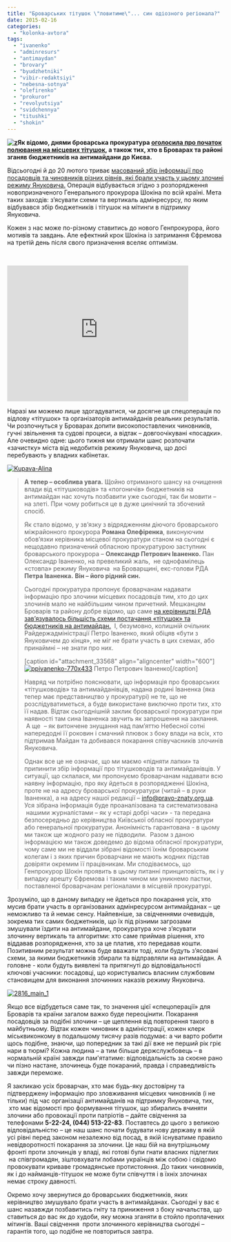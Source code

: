 ```yaml
---
title: "Броварських тітушок \"ловитиме\"... син одіозного регіонала?"
date: 2015-02-16
categories: 
  - "kolonka-avtora"
tags: 
  - "ivanenko"
  - "adminresurs"
  - "antimaydan"
  - "brovary"
  - "byudzhetniki"
  - "vibir-redaktsiyi"
  - "nebesna-sotnya"
  - "olefirenko"
  - "prokuror"
  - "revolyutsiya"
  - "svidchennya"
  - "titushki"
  - "shokin"
---
```


**[![z](https://mpz.brovary.org/wp-content/uploads/2015/02/z.jpg)](https://mpz.brovary.org/wp-content/uploads/2015/02/z.jpg)Як відомо, днями броварська прокуратура [оголосила про початок полювання на місцевих тітушок](https://mpz.brovary.org/polyuvannya-na-titushok-2015-brovarska-prokuratura-zbiraye-svidchennya-pro-antimaydanivtsiv/), а також тих, хто в Броварах та районі зганяв бюджетників на антимайдани до Києва.**

Відсьогодні й до 20 лютого триває [масований збір інформації про посадовців та чиновників різних рівнів, які брали участь у цьому злочині режиму Януковича.](https://mpz.brovary.org/polyuvannya-na-titushok-2015-brovarska-prokuratura-zbiraye-svidchennya-pro-antimaydanivtsiv/) Операція відбувається згідно з розпорядження новопризначеного Генерального прокурора Шокіна по всій країні. Мета таких заходів: з’ясувати схеми та вертикаль адмінресурсу, по яким відбувався збір бюджетників і тітушок на мітинги в підтримку Януковича.

Кожен з нас може по-різному ставитись до нового Генпрокурора, його мотивів та завдань. Але ефектний крок Шокіна із затримання Єфремова на третій день після свого призначення вселяє оптимізм.

 

<iframe src="https://www.youtube.com/embed/CmtM7Lhbtsc" width="420" height="315" frameborder="0" allowfullscreen="allowfullscreen"></iframe>

Наразі ми можемо лише здогадуватися, чи досягне ця спецоперація по відлову «тітушок» та організаторів антимайданів реальних результатів. Чи розпочнуться у Броварах допити високопоставлених чиновників, гучні звільнення та судові процеси, а відтак – довгоочікувані «посадки». Але очевидно одне: цього тижня ми отримали шанс розпочати «зачистку» міста від недобитків режиму Януковича, що досі перебувають у владних кабінетах.

[![Kupava-Alina](https://mpz.brovary.org/wp-content/uploads/2015/02/Kupava-Alina.jpg)](https://mpz.brovary.org/wp-content/uploads/2015/02/Kupava-Alina.jpg)

> **А тепер – особлива увага.** Щойно отриманого шансу на очищення влади від «тітушководів» та «погоничів» бюджетників на антимайдан нас хочуть позбавити уже сьогодні, так би мовити – на злеті. При чому робиться це в дуже цинічний та збочений спосіб.
> 
> Як стало відомо, у зв’язку з відрядженням діючого броварського міжрайонного прокурора **Романа Олефіренка**, виконуючим обов’язки керівника місцевої прокуратури станом на сьогодні є нещодавно призначений обласною прокуратурою заступник броварського прокурора – **Олександр Петрович Іваненко.** Пан Олександр Іваненко, на превеликий жаль,  не однофамілець «стовпа» режиму Януковича  на Броварщині, екс-голови РДА **Петра Іваненка.** **Він – його рідний син.**
> 
> Сьогодні прокуратура пропонує броварчанам надавати інформацію про злочини місцевих посадовців тим, хто до цих злочинів мало не найбільшим чином причетний. Мешканцям Броварів та району добре відомо, що саме [на керівництві РДА зав’язувалось більшість схеми постачання «тітушок» та бюджетників на антимайдан.](https://mpz.brovary.org/brovarchanam-vdalos-u-mirniy-sposib-vignati-titushok-z-miskradi-foto-video/)  І, безумовно, колишній очільник Райдержадміністрації Петро Іваненко, який обіцяв «бути з Януковичем до кінця», не міг не брати участь в цих схемах, або принаймні – не знати про них.
> 
> \[caption id="attachment\_33568" align="aligncenter" width="600"\][![ppivanenko-770x433](https://mpz.brovary.org/wp-content/uploads/2015/02/ppivanenko.jpg)](https://mpz.brovary.org/wp-content/uploads/2015/02/ppivanenko-770x433.jpg) Петро Петрович Іваненко\[/caption\]
> 
> Навряд чи потрібно пояснювати, що інформація про броварських «тітушководів» та антимайданівців, надана родині Іваненка (яка тепер має представництво у прокуратурі) не те, що не розслідуватиметься, а буде використане виключно проти тих, хто її надав. Відтак сьогоднішній заклик броварської прокуратури при наявності там сина Іваненка звучить як запрошення на заклання.  А ще  – як витончене знущання над пам’яттю Небесної сотні напередодні її роковин і смачний плювок з боку влади на всіх, хто підтримав Майдан та добивався покарання співучасників злочинів Януковича.
> 
> Однак все це не означає, що ми маємо «підняти лапки» та припинити збір інформації про тітушководів та антимайданівців. У ситуації, що склалася, ми пропонуємо броварчанам надавати всю наявну інформацію, про яку йдеться в розпорядженні Шокіна, проте не на адресу броварської прокуратури (читай – в руки Іваненка), а на адресу нашої редакції – [info@pravo-znaty.org.ua](mailto:info@pravo-znaty.org.ua). Уся зібрана інформація буде проаналізована та систематизована  нашими журналістами – як у «старі добрі часи» - та передана безпосередньо до керівництва Київської обласної прокуратури або генеральної прокуратури. Анонімність гарантована - в цьому ми також ще жодного разу не підводили.  Разом з даною інформацією ми також доведемо до відома обласної прокуратури, чому саме ми не віддали зібрані відомості їхнім броварським колегам і з яких причин броварчани не мають жодних підстав довіряти окремим її працівникам. Ми сподіваємось, що Генпрокурор Шокін проявить в цьому питанні принциповість, як і у випадку арешту Єфремова і таким чином ми уникнемо пастки, поставленої броварчанам регіоналами в місцевій прокуратурі.

Зрозуміло, що в даному випадку не йдеться про покарання усіх, хто мусив брати участь в організованих адмінресурсом антимайданах – це неможливо та й немає сенсу. Найпевніше, за свідченнями очевидців, зокрема тих самих бюджетників, що їх під різними загрозами змушували їздити на антимайдани, прокуратура хоче з’ясувати злочинну вертикаль та алгоритми: хто саме приймав рішення, хто віддавав розпорядження, хто за це платив, хто передавав кошти. Позитивним результат можна буде вважати тоді, коли будуть з’ясовані схеми, за якими бюджетників збирали та відправляли на антимайдан. А головне - коли будуть виявлені та притягнуті до відповідальності ключові учасники: посадовці, що користувались власним службовим становищем для виконання злочинних наказів режиму Януковича.

[![2816_main_1](https://mpz.brovary.org/wp-content/uploads/2015/02/2816_main_1.jpg)](https://mpz.brovary.org/wp-content/uploads/2015/02/2816_main_1.jpg)

Якщо все відбудеться саме так, то значення цієї «спецоперації» для Броварів та країни загалом важко буде переоцінити. Покарання посадовців за подібні злочини – це щеплення від повторення такого в майбутньому. Відтак кожен чиновник в адміністрації, кожен клерк міськвиконкому в подальшому тисячу разів подумає: а чи варто робити щось подібне, знаючи, що попередник за такі дії вже не перший рік гріє нари в тюрмі? Кожна людина – а тим більше держслужбовець – в нормальній країні завжди пам'ятатиме: відповідальність за скоєне рано чи пізно настане, злочинець буде покараний, правда і справедливість завжди переможе.

Я закликаю усіх броварчан, хто має будь-яку достовірну та підтверджену інформацію про зловживання місцевих чиновників (і не тільки) під час організації антимайданів на підтримку Януковича, тих,  хто має відомості про формування тітушок, що збирались вчиняти злочини або провокації проти патріотів – дайте свідчення за телефонами **5-22-24, (044) 513-22-83**. Поставтесь до цього з великою відповідальністю – це наш шанс почати будувати нову державу в якій усі рівні перед законом незалежно від посад, в якій існуватиме правило невідворотності покарання за злочини. Це наш бій на внутрішньому фронті проти злочинців у владі, які готові були гнати власних підлеглих  на співгромадян, зіштовхувати лобами українців між собою і свідомо провокувати криваве громадянське протистояння. До таких чиновників, як і до найманців-тітушок не може бути співчуття і в їхніх злочинах немає строку давності.

Окремо хочу звернутися до броварських бюджетників, яких керівництво змушувало брати участь в антимайданах. Сьогодні у вас є шанс назавжди позбавитись гніту та приниження з боку начальства, що ставиться до вас як до худоби, яку можна зганяти в стойло проплачених мітингів. Ваші свідчення  проти злочинного керівництва сьогодні – гарантія того, що подібне не повториться завтра.
